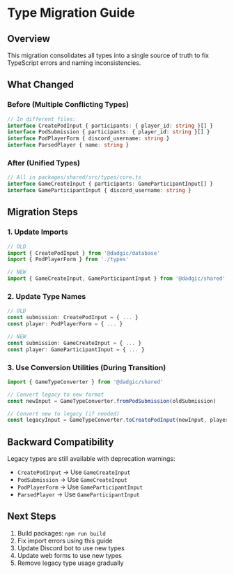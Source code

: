 # Type Migration Guide

## Overview
This migration consolidates all types into a single source of truth to fix TypeScript errors and naming inconsistencies.

## What Changed

### Before (Multiple Conflicting Types)
```typescript
// In different files:
interface CreatePodInput { participants: { player_id: string }[] }
interface PodSubmission { participants: { player_id: string }[] }
interface PodPlayerForm { discord_username: string }
interface ParsedPlayer { name: string }
```

### After (Unified Types)
```typescript
// All in packages/shared/src/types/core.ts
interface GameCreateInput { participants: GameParticipantInput[] }
interface GameParticipantInput { discord_username: string }
```

## Migration Steps

### 1. Update Imports
```typescript
// OLD
import { CreatePodInput } from '@dadgic/database'
import { PodPlayerForm } from './types'

// NEW
import { GameCreateInput, GameParticipantInput } from '@dadgic/shared'
```

### 2. Update Type Names
```typescript
// OLD
const submission: CreatePodInput = { ... }
const player: PodPlayerForm = { ... }

// NEW  
const submission: GameCreateInput = { ... }
const player: GameParticipantInput = { ... }
```

### 3. Use Conversion Utilities (During Transition)
```typescript
import { GameTypeConverter } from '@dadgic/shared'

// Convert legacy to new format
const newInput = GameTypeConverter.fromPodSubmission(oldSubmission)

// Convert new to legacy (if needed)
const legacyInput = GameTypeConverter.toCreatePodInput(newInput, players)
```

## Backward Compatibility

Legacy types are still available with deprecation warnings:
- `CreatePodInput` → Use `GameCreateInput`
- `PodSubmission` → Use `GameCreateInput`  
- `PodPlayerForm` → Use `GameParticipantInput`
- `ParsedPlayer` → Use `GameParticipantInput`

## Next Steps

1. Build packages: `npm run build`
2. Fix import errors using this guide
3. Update Discord bot to use new types
4. Update web forms to use new types
5. Remove legacy type usage gradually
